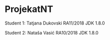 # ProjekatNT

Student 1: Tatjana Dukovski RA11/2018   JDK 1.8.0

Student 2: Nataša Vasić RA10/2018   JDK 1.8.0
